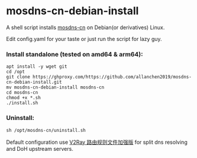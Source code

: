 # mosdns-cn-debian-install
A shell script installs [mosdns-cn](https://github.com/IrineSistiana/mosdns-cn) on Debian(or derivatives) Linux.

Edit config.yaml for your taste or just run the script for lazy guy.

### Install standalone (tested on amd64 & arm64):
```
apt install -y wget git
cd /opt
git clone https://ghproxy.com/https://github.com/allanchen2019/mosdns-cn-debian-install.git
mv mosdns-cn-debian-install mosdns-cn
cd mosdns-cn
chmod +x *.sh
./install.sh
```


### Uninstall:
```
sh /opt/mosdns-cn/uninstall.sh
```


Default configuration use [V2Ray 路由规则文件加强版](https://github.com/Loyalsoldier/v2ray-rules-dat) for split dns resolving and DoH upstream servers.
